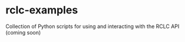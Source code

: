 # rclc-examples
Collection of Python scripts for using and interacting with the RCLC API (coming soon)
